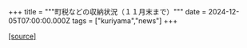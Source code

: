 +++
title = """町税などの収納状況（１１月末まで）"""
date = 2024-12-05T07:00:00.000Z
tags = ["kuriyama","news"]
+++


[[source]](https://www.town.kuriyama.hokkaido.jp/soshiki/35/946.html)
